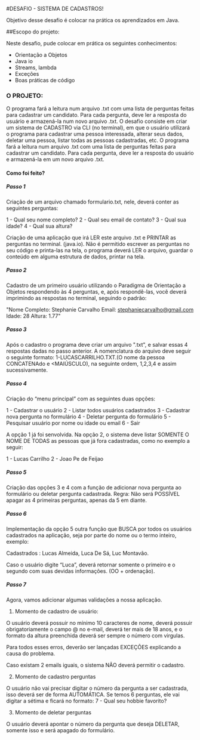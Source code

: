 #DESAFIO - SISTEMA DE CADASTROS!

Objetivo desse desafio é colocar na prática os aprendizados em Java.

##Escopo do projeto:

Neste desafio, pude colocar em prática os seguintes conhecimentos:
* Orientação a Objetos
* Java io
* Streams, lambda
* Exceções
* Boas práticas de código

### O PROJETO:

O programa fará a leitura num arquivo .txt com uma lista de perguntas feitas para cadastrar um candidato.
Para cada pergunta, deve ler a resposta do usuário e armazená-la num novo arquivo .txt.
O desafio consiste em criar um sistema de CADASTRO via CLI (no terminal), em que o usuário utilizará o programa para cadastrar uma pessoa interessada, alterar seus dados, deletar uma pessoa, listar todas as pessoas cadastradas, etc.
O programa fará a leitura num arquivo .txt com uma lista de perguntas feitas para cadastrar um candidato.
Para cada pergunta, deve ler a resposta do usuário e armazená-la em um novo arquivo .txt.

#### Como foi feito?

##### Passo 1

Criação de um arquivo chamado formulario.txt, nele, deverá conter as seguintes perguntas:

1 - Qual seu nome completo?
2 - Qual seu email de contato?
3 - Qual sua idade?
4 - Qual sua altura?
 
Criação de uma aplicação que irá LER este arquivo .txt e PRINTAR as perguntas no terminal. (java.io).
Não é permitido escrever as perguntas no seu código e printa-las na tela, o programa deverá LER o arquivo, guardar o conteúdo em alguma estrutura de dados, printar na tela.

##### Passo 2

Cadastro de um primeiro usuário utilizando o Paradigma de Orientação a Objetos respondendo às 4 perguntas, e, após respondê-las, você deverá imprimindo as respostas no terminal, seguindo o padrão:

"Nome Completo: Stephanie Carvalho
Email: stephaniecarvalho@gmail.com
Idade: 28
Altura: 1.77"

##### Passo 3

Após o cadastro o programa deve criar um arquivo ".txt", e salvar essas 4 respostas dadas no passo anterior. A nomenclatura do arquivo deve seguir o seguinte formato: 1-LUCASCARRILHO.TXT.(O nome da pessoa CONCATENAdo e <MAIÚSCULO), na seguinte ordem, 1,2,3,4 e assim sucessivamente.

##### Passo 4

Criação do “menu principal” com as seguintes duas opções:

1 - Cadastrar o usuário
2 - Listar todos usuários cadastrados
3 - Cadastrar nova pergunta no formulário
4 - Deletar pergunta do formulário
5 - Pesquisar usuário por nome ou idade ou email
6 - Sair

A opção 1 já foi senvolvida.
Na opção 2, o sistema deve listar SOMENTE O NOME DE TODAS as pessoas que já fora cadastradas, como no exemplo a seguir:

1 - Lucas Carrilho
2 - Joao Pe de Feijao

##### Passo 5

Criação das opções 3 e 4 com a função de adicionar nova pergunta ao formulário ou deletar pergunta cadastrada.
Regra: Não será POSSÍVEL apagar as 4 primeiras perguntas, apenas da 5 em diante.

##### Passo 6

Implementação da opção 5 outra função que BUSCA por todos os usuários cadastrados na aplicação, seja por parte do nome ou o termo inteiro, exemplo:

Cadastrados : Lucas Almeida, Luca De Sá, Luc Montavão.

Caso o usuário digite “Luca”, deverá retornar somente o primeiro e o segundo com suas devidas informações. (OO + ordenação).

##### Passo 7

Agora, vamos adicionar algumas validações a nossa aplicação.

1. Momento de cadastro de usuário:

O usuário deverá possuir no mínimo 10 caracteres de nome, deverá possuir obrigatoriamente o campo @ no e-mail, deverá ter mais de 18 anos, e o formato da altura preenchida deverá ser sempre o número com virgulas.

Para todos esses erros, deverão ser lançadas EXCEÇÕES explicando a causa do problema.

Caso existam 2 emails iguais, o sistema NÃO deverá permitir o cadastro.

2. Momento de cadastro perguntas

O usuário não vai precisar digitar o número da pergunta a ser cadastrada, isso deverá ser de forma AUTOMÁTICA.
Se temos 6 perguntas, ele vai digitar a sétima e ficará no formato:
7 - Qual seu hobbie favorito?

3. Momento de deletar perguntas

O usuário deverá apontar o número da pergunta que deseja DELETAR, somente isso e será apagado do formulário.

